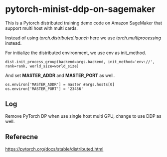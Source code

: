 # pytorch-minist-ddp-on-sagemaker

This is a Pytorch distributed training demo code on Amazon SageMaker that support multi host with multi cards.


Instead of using *torch.distributed.launch* here we use *torch.multiprocessing* instead. 


For initialize the distributed environment, we use env as init_method.
```
dist.init_process_group(backend=args.backend, init_method='env://', rank=rank, world_size=world_size)
```
And set **MASTER_ADDR** and **MASTER_PORT** as well.
```
os.environ['MASTER_ADDR'] = master #args.hosts[0]
os.environ['MASTER_PORT'] = '23456'  
```

## Log

Remove PyTorch DP when use single host multi GPU, change to use DDP as well.

## Referecne
https://pytorch.org/docs/stable/distributed.html